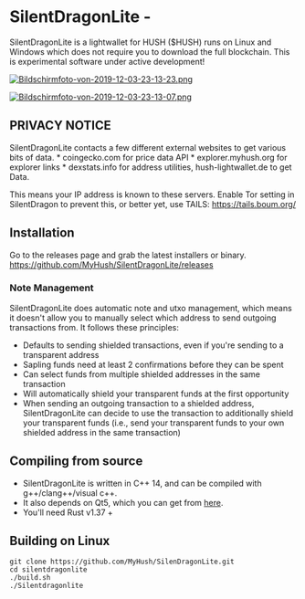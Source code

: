 # SilentDragonLite - 

SilentDragonLite is a lightwallet for HUSH ($HUSH) runs on Linux and Windows which does not require you to download the full blockchain. This is experimental software under active development!

[![Bildschirmfoto-von-2019-12-03-23-13-23.png](https://i.postimg.cc/YSsZFmH0/Bildschirmfoto-von-2019-12-03-23-13-23.png)](https://postimg.cc/Y4QdK0jB)


[![Bildschirmfoto-von-2019-12-03-23-13-07.png](https://i.postimg.cc/QCWXZCJT/Bildschirmfoto-von-2019-12-03-23-13-07.png)](https://postimg.cc/xNnrK07f)

## PRIVACY NOTICE

SilentDragonLite contacts a few different external websites to get various bits of data. * coingecko.com for price data API * explorer.myhush.org for explorer links * dexstats.info for address utilities, hush-lightwallet.de to get Data.

This means your IP address is known to these servers. Enable Tor setting in SilentDragon to prevent this, or better yet, use TAILS: https://tails.boum.org/

## Installation

Go to the releases page and grab the latest installers or binary. https://github.com/MyHush/SilentDragonLite/releases

### Note Management
SilentDragonLite does automatic note and utxo management, which means it doesn't allow you to manually select which address to send outgoing transactions from. It follows these principles:
* Defaults to sending shielded transactions, even if you're sending to a transparent address
* Sapling funds need at least 2 confirmations before they can be spent
* Can select funds from multiple shielded addresses in the same transaction
* Will automatically shield your transparent funds at the first opportunity
* When sending an outgoing transaction to a shielded address, SilentDragonLite can decide to use the transaction to additionally shield your transparent funds (i.e., send your transparent funds to your own shielded address in the same transaction)

## Compiling from source
* SilentDragonLite is written in C++ 14, and can be compiled with g++/clang++/visual c++. 
* It also depends on Qt5, which you can get from [here](https://www.qt.io/download). 
* You'll need Rust v1.37 +

## Building on Linux

```
git clone https://github.com/MyHush/SilenDragonLite.git
cd silentdragonlite
./build.sh
./Silentdragonlite

```


